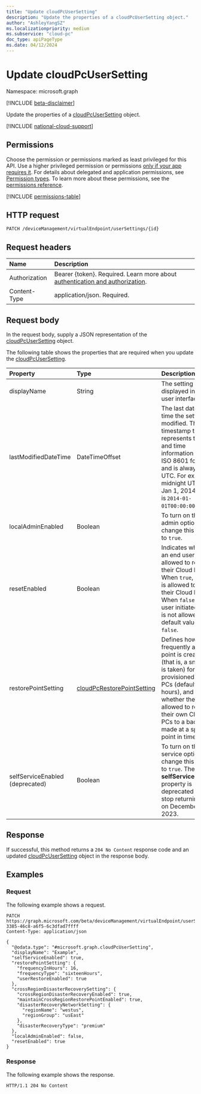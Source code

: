 ```yaml
---
title: "Update cloudPcUserSetting"
description: "Update the properties of a cloudPcUserSetting object."
author: "AshleyYangSZ"
ms.localizationpriority: medium
ms.subservice: "cloud-pc"
doc_type: apiPageType
ms.date: 04/12/2024
---
```


# Update cloudPcUserSetting

Namespace: microsoft.graph

[!INCLUDE [beta-disclaimer](../../includes/beta-disclaimer.md)]

Update the properties of a [cloudPcUserSetting](../resources/cloudpcusersetting.md) object.

[!INCLUDE [national-cloud-support](../../includes/global-us.md)]

## Permissions

Choose the permission or permissions marked as least privileged for this API. Use a higher privileged permission or permissions [only if your app requires it](/graph/permissions-overview#best-practices-for-using-microsoft-graph-permissions). For details about delegated and application permissions, see [Permission types](/graph/permissions-overview#permission-types). To learn more about these permissions, see the [permissions reference](/graph/permissions-reference).

<!-- { "blockType": "permissions", "name": "cloudpcusersetting_update" } -->
[!INCLUDE [permissions-table](../includes/permissions/cloudpcusersetting-update-permissions.md)]

## HTTP request

<!-- {
  "blockType": "ignored"
}
-->

``` http
PATCH /deviceManagement/virtualEndpoint/userSettings/{id}
```

## Request headers

| Name          | Description                |
| :------------ | :------------------------  |
|Authorization|Bearer {token}. Required. Learn more about [authentication and authorization](/graph/auth/auth-concepts).|
| Content-Type  | application/json. Required.|

## Request body

In the request body, supply a JSON representation of the [cloudPcUserSetting](../resources/cloudpcusersetting.md) object.

The following table shows the properties that are required when you update the [cloudPcUserSetting](../resources/cloudpcusersetting.md).

|Property|Type|Description|
|:---|:---|:---|
|displayName|String|The setting name displayed in the user interface. |
|lastModifiedDateTime|DateTimeOffset|The last date and time the setting was modified. The timestamp type represents the date and time information using ISO 8601 format and is always in UTC. For example, midnight UTC on Jan 1, 2014 is `2014-01-01T00:00:00Z`. |
|localAdminEnabled|Boolean|To turn on the local admin option, change this setting to `true`.|
|resetEnabled|Boolean|Indicates whether an end user is allowed to reset their Cloud PC. When `true`, the user is allowed to reset their Cloud PC. When `false`, end-user initiated reset is not allowed. The default value is `false`. |
|restorePointSetting|[cloudPcRestorePointSetting](../resources/cloudpcrestorepointsetting.md)|Defines how frequently a restore point is created (that is, a snapshot is taken) for users' provisioned Cloud PCs (default is 12 hours), and whether the user is allowed to restore their own Cloud PCs to a backup made at a specific point in time.|
|selfServiceEnabled (deprecated)|Boolean|To turn on the self-service option, change this setting to `true`. The **selfServiceEnabled** property is deprecated and will stop returning data on December 1, 2023.|

## Response

If successful, this method returns a `204 No Content` response code and an updated [cloudPcUserSetting](../resources/cloudpcusersetting.md) object in the response body.

## Examples

### Request

The following example shows a request.

<!-- {
  "blockType": "request",
  "name": "update_cloudpcusersetting"
}
-->
``` http
PATCH https://graph.microsoft.com/beta/deviceManagement/virtualEndpoint/userSettings/b0c2d35f-3385-46c8-a6f5-6c3dfad7ffff
Content-Type: application/json

{
  "@odata.type": "#microsoft.graph.cloudPcUserSetting",
  "displayName": "Example",
  "selfServiceEnabled": true,
  "restorePointSetting": {
    "frequencyInHours": 16,
    "frequencyType": "sixteenHours",
    "userRestoreEnabled": true
  },
  "crossRegionDisasterRecoverySetting": {
    "crossRegionDisasterRecoveryEnabled": true,
    "maintainCrossRegionRestorePointEnabled": true,
    "disasterRecoveryNetworkSetting": {
      "regionName": "westus",
      "regionGroup": "usEast"
    },
    "disasterRecoveryType": "premium"
  },
  "localAdminEnabled": false,
  "resetEnabled": true
}
```

### Response

The following example shows the response.

<!-- {
  "blockType": "response",
  "truncated": true
}
-->
``` http
HTTP/1.1 204 No Content
```
